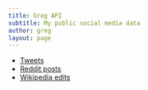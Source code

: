 ```yaml
---
title: Greg API
subtitle: My public social media data
author: greg
layout: page
---
```


* [Tweets](tweets.json)
* [Reddit posts](reddit.json)
* [Wikipedia edits](wikipedia.json)
